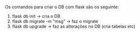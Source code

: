 Os comandos para criar o DB com flask são os seguinte:

1. flask db init -> cria o DB
2. flask db migrate -m "msg" -> faz o migrate
3. flask db upgrade -> faz as alterações no DB (cria tabelas etc)